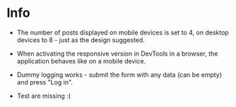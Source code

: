# Info

-   The number of posts displayed on mobile devices is set to 4, on desktop devices to 8 - just as the design suggested.
-   When activating the responsive version in DevTools in a browser, the application behaves like on a mobile device.
-   Dummy logging works - submit the form with any data (can be empty) and press "Log in".

-   Test are missing :(

